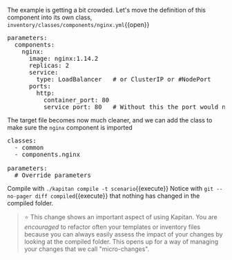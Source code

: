 The example is getting a bit crowded.
Let's move the definition of this component into its own class, `inventory/classes/components/nginx.yml`{{open}}

<pre class="file" data-filename="inventory/classes/components/nginx.yml" data-target="replace">
parameters:
  components:
    nginx:
      image: nginx:1.14.2
      replicas: 2
      service:
        type: LoadBalancer   # or ClusterIP or #NodePort
      ports:
        http:
          container_port: 80
          service_port: 80   # Without this the port would not be exposed
</pre>

The target file becomes now much cleaner, and we can add the class to make sure the `nginx` component is imported
<pre class="file" data-filename="inventory/targets/scenario.yml" data-target="replace">
classes:
  - common
  - components.nginx

parameters:
  # Override parameters
</pre>

Compile with `./kapitan compile -t scenario`{{execute}}
Notice with `git --no-pager diff compiled`{{execute}} that nothing has changed in the compiled folder.

> :star: This change shows an important aspect of using Kapitan. You are *encouraged* to refactor often your templates or inventory files because you can always easily assess the impact of your changes by looking at the compiled folder.
> This opens up for a way of managing your changes that we call "micro-changes".